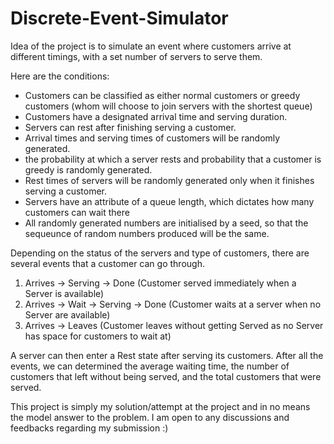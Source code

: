 # Discrete-Event-Simulator

Idea of the project is to simulate an event where customers arrive at different timings, with a set number of servers to serve them.

Here are the conditions:

- Customers can be classified as either normal customers or greedy customers (whom will choose to join servers with the shortest queue)
- Customers have a designated arrival time and serving duration.
- Servers can rest after finishing serving a customer.
- Arrival times and serving times of customers will be randomly generated.
- the probability at which a server rests and probability that a customer is greedy is randomly generated.
- Rest times of servers will be randomly generated only when it finishes serving a customer.
- Servers have an attribute of a queue length, which dictates how many customers can wait there
- All randomly generated numbers are initialised by a seed, so that the sequeunce of random numbers produced will be the same.

Depending on the status of the servers and type of customers, there are several events that a customer can go through.

1. Arrives -> Serving -> Done (Customer served immediately when a Server is available)
2. Arrives -> Wait -> Serving -> Done (Customer waits at a server when no Server are available)
3. Arrives -> Leaves (Customer leaves without getting Served as no Server has space for customers to wait at)

A server can then enter a Rest state after serving its customers. After all the events, we can determined the average waiting time, the number of customers that
left without being served, and the total customers that were served.

This project is simply my solution/attempt at the project and in no means the model answer to the problem. I am open to any discussions and feedbacks regarding my submission :)

